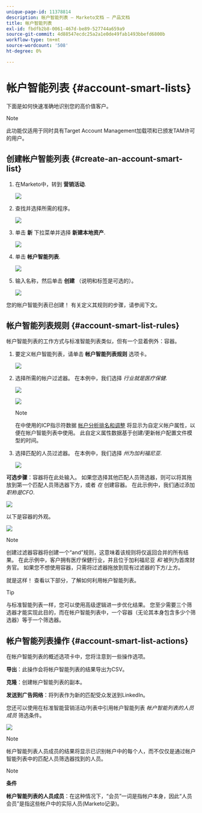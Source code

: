 ```yaml
---
unique-page-id: 11378814
description: 帐户智能列表 — Marketo文档 — 产品文档
title: 帐户智能列表
exl-id: fbdfb2b8-0061-467d-be89-527744a659a9
source-git-commit: 4d88547ecdc25a2a1e0de49fab1493bbefd6800b
workflow-type: tm+mt
source-wordcount: '508'
ht-degree: 0%

---
```


# 帐户智能列表 {#account-smart-lists}

下面是如何快速准确地识别您的高价值客户。

>[!NOTE]
>
>此功能仅适用于同时具有Target Account Management加载项和已颁发TAM许可的用户。

## 创建帐户智能列表 {#create-an-account-smart-list}

1. 在Marketo中，转到 **营销活动**.

   ![](assets/account-smart-lists-1.png)

1. 查找并选择所需的程序。

   ![](assets/account-smart-lists-2.png)

1. 单击 **新** 下拉菜单并选择 **新建本地资产**.

   ![](assets/account-smart-lists-3.png)

1. 单击 **帐户智能列表**.

   ![](assets/account-smart-lists-4.png)

1. 输入名称，然后单击 **创建** （说明和标签是可选的）。

   ![](assets/account-smart-lists-5.png)

您的帐户智能列表已创建！ 有关定义其规则的步骤，请参阅下文。

## 帐户智能列表规则 {#account-smart-list-rules}

帐户智能列表的工作方式与标准智能列表类似，但有一个显着例外：容器。

1. 要定义帐户智能列表，请单击 **帐户智能列表规则** 选项卡。

   ![](assets/account-smart-lists-6.png)

1. 选择所需的帐户过滤器。 在本例中，我们选择 _行业就是医疗保健_.

   ![](assets/account-smart-lists-7.png)

   ![](assets/account-smart-lists-8.png)

   >[!NOTE]
   >
   >在中使用的ICP指示符数据 [帐户分析排名和调整](/help/marketo/product-docs/target-account-management/account-profiling/account-profiling-ranking-and-tuning.md) 将显示为自定义帐户属性，以便在帐户智能列表中使用。 此自定义属性数据基于创建/更新帐户配置文件模型的时间。

1. 选择匹配的人员过滤器。 在本例中，我们选择 _州为加利福尼亚_.

   ![](assets/account-smart-lists-9.png)

**可选步骤**：容器将在此处输入。 如果您选择其他匹配人员筛选器，则可以将其拖放到第一个匹配人员筛选器下方，或者 _在_ 创建容器。 在此示例中，我们通过添加 _职称是CFO_.

![](assets/account-smart-lists-10.png)

以下是容器的外观。

![](assets/account-smart-lists-11.png)

>[!NOTE]
>
>创建过滤器容器将创建一个“and”规则，这意味着该规则将仅返回合并的所有结果。 在此示例中，客户拥有医疗保健行业，并且位于加利福尼亚 _和_ 被列为首席财务官。 如果您不想使用容器，只需将过滤器拖放到现有过滤器的下方/上方。

就是这样！ 查看以下部分，了解如何利用帐户智能列表。

>[!TIP]
>
>与标准智能列表一样，您可以使用高级逻辑进一步优化结果。 您至少需要三个筛选器才能实现此目的，而在帐户智能列表中，一个容器（无论其本身包含多少个筛选器）等于一个筛选器。

## 帐户智能列表操作 {#account-smart-list-actions}

在帐户智能列表的概述选项卡中，您将注意到一些操作选项。

**导出**：此操作会将帐户智能列表的结果导出为CSV。

**克隆**：创建帐户智能列表的副本。

**发送到广告网络**：将列表作为新的匹配受众发送到LinkedIn。

您还可以使用在标准智能营销活动/列表中引用帐户智能列表 _帐户智能列表的人员成员_ 筛选条件。

![](assets/account-smart-lists-12.png)

>[!NOTE]
>
>帐户智能列表人员成员的结果将显示已识别帐户中的每个人，而不仅仅是通过帐户智能列表中的匹配人员筛选器找到的人员。

>[!NOTE]
>
>**条件**
>
>**帐户智能列表的人员成员**：在这种情况下，“会员”一词是指帐户本身，因此“人员会员”是指这些帐户中的实际人员(Marketo记录)。
